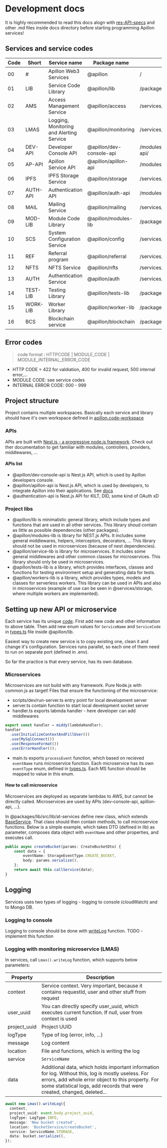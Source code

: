 # Development docs

It is highly recommended to read this docs alogn with [res-API-specs](/docs/rest-API-specs.md) and other .md files inside docs directory before starting programming Apillon services!

## Services and service codes

| Code | Short    | Service name                             | Package name             | path                      |
| ---- | -------- | ---------------------------------------- | ------------------------ | ------------------------- |
| 00   | #        | Apillon Web3 Services                    | @apillon                 | /                         |
| 01   | LIB      | Service Code Library                     | @apillon/lib             | /packages/lib/            |
| 02   | AMS      | Access Management Service                | @apillon/access          | /services/access/         |
| 03   | LMAS     | Logging, Monitoring and Alerting Service | @apillon/monitoring      | /services/monitoring/     |
| 04   | DEV-API  | Developer Console API                    | @apillon/dev-console-api | /modules/dev-console-api/ |
| 05   | AP-API   | Apillon Service API                      | @apillon/apillon-api     | /modules/apillon-api/     |
| 06   | IPFS     | IPFS Storage Service                     | @apillon/storage         | /services/storage/        |
| 07   | AUTH-API | Authentication API                       | @apillon/auth-api        | /modules/auth/            |
| 08   | MAIL     | Mailing Service                          | @apillon/mailing         | /services/mailing/        |
| 09   | MOD-LIB  | Module Code Library                      | @apillon/modules-lib     | /packages/modules-lib/    |
| 10   | SCS      | System Configuration Service             | @apillon/config          | /services/config/         |
| 11   | REF      | Referral program                         | @apillon/referral        | /services/referral/       |
| 12   | NFTS     | NFTS Service                             | @apillon/nfts            | /services/nfts/           |
| 13   | AUTH     | Authentication Service                   | @apillon/auth            | /services/authentication/ |
| 14   | TEST-LIB | Testing Library                          | @apillon/tests-lib       | /packages/tests-lib/      |
| 15   | WORK-LIB | Worker Library                           | @apillon/worker-lib      | /packages/worker-lib/     |
| 16   | BCS      | Blockchain service                       | @apillon/blockchain      | /packages/blockchain/     |

## Error codes

> code format : HTTPCODE | MODULE_CODE | MODULE_INTERNAL_ERROR_CODE

- HTTP CODE = 422 for valdiation, 400 for invalid request, 500 internal error,...
- MODULE CODE: see service codes
- INTERNAL ERROR CODE: 000 - 999

## Project structure

Project contains multiple workspaces. Basically each service and library should have it's own workspace defined in [apillon.code-workspace](/apillon.code-workspace)

### APIs

APIs are built with [Nest.js - a progressive node.js framework](https://nestjs.com/). Check out ther documentation to get familiar with modules, controllers, providers, middlewares, ...

#### APIs list

- @apillon/dev-console-api is Nest.js API, which is used by Apillon developers console.
- @apillon/apillon-api is Nest.js API, which is used by developers, to integrate Apillon into their applications. See [docs](/modules/apillon-api/docs/apillon-api.md)
- @authentication-api is Nest.js API for KILT, DID, some kind of OAuth xD

### Project libs

- @apillon/lib is minimalistic general library, which include types and functions that are used in all other services. This library shoud contain as little as possible dependencies (other packages).
- @apillon/modules-lib is library for NEST.js APIs. It includes some general middlewares, helpers, interceptors, decorators, ... This library should not be used in microservices (because of nest dependencies).
- @apillon/service-lib is library for microservices. It includes some general middlewares and other common classes for microservices. This library should only be used in microservices.
- @apillon/tests-lib is a library, which provides interfaces, classes and functions for testing environment setup and generating data for tests.
- @apillon/workers-lib is a library, which provides types, models and classes for serverless workers. This library can be used in APIs and also in microservices (example of use can be seen in @services/storage, where multiple workers are implemented).

## Setting up new API or microservice

Each service has its unique [code](#services-and-service-codes). First add new code and other information to above table. Then add new enum values for `ServiceName` and `ServiceCode` in [types.ts](/packages/lib/src/config/types.ts) file inside @apillon/lib.

Easiest way to create new service is to copy existing one, clean it and change it's configuration.
Services runs parallel, so each one of them need to run on separate port (defined in .env).

So far the practice is that every service, has its own database.

### Microservices

Microservices are not build with any framework. Pure Node.js with common.js as target!
Files that ensure the functioning of the microservice:

- scripts/dev/run-server.ts entry point for local development server
- server.ts contain function to start local development socket server
- handler.ts exports labmda handler - here developer can add middlewares

```ts
export const handler = middy(lambdaHandler);
handler
  .use(InitializeContextAndFillUser())
  .use(MySqlConnect())
  .use(ResponseFormat())
  .use(ErrorHandler());
```

- main.ts exports `processEvent` function, which based on recieved `eventName` runs microservice function. Each microservice has its own `eventType` enum, defined in [types.ts](/packages/lib/src/config/types.ts). Each MS function should be mapped to value in this enum.

#### How to call microservice

Microservices are deployed as separate lambdas to AWS, but cannot be directly called. Microservices are used by APIs (dev-console-api, apillon-api, ...).

In @packages/lib/src/lib/at-services define new class, which extends [BaseService](/packages/lib/src/lib/at-services/base-service.ts).
That class should then contain methods, to call microservice functions. Below is a simple example, which takes DTO (defined in lib) as parameter, composes data object with `eventName` and other properties, and executes call.

```ts
public async createBucket(params: CreateBucketDto) {
    const data = {
        eventName: StorageEventType.CREATE_BUCKET,
        body: params.serialize(),
    };
    return await this.callService(data);
}

```

## Logging

Services uses two types of logging - logging to console (cloudWatch) and to Mongo DB.

### Logging to console

Logging to console should be done with [writeLog](/packages/lib/src/lib/logger.ts) function.
TODO - implement this function

### Logging with monitoring microservice (LMAS)

In services, call `Lmas().writeLog` function, which supports below parameters:

| Property     | Description                                                                                                                                                                                                                         |
| ------------ | ----------------------------------------------------------------------------------------------------------------------------------------------------------------------------------------------------------------------------------- |
| context      | Service context. Very important, because it contains requestId, user and other stuff from request                                                                                                                                   |
| user_uuid    | You can directly specify user_uuid, which executes current function. If null, user from context is used                                                                                                                             |
| project_uuid | Project UUID                                                                                                                                                                                                                        |
| logType      | Type of log (error, info, ...)                                                                                                                                                                                                      |
| message      | Log content                                                                                                                                                                                                                         |
| location     | File and functions, which is writing the log                                                                                                                                                                                        |
| service      | `ServiceName`                                                                                                                                                                                                                       |
| data         | Additional data, which holds important information for log. Without this, log is mostly useless. For errors, add whole error object to this property. For some statistical logs, add records that were created, changed, deleted... |

```ts
await new Lmas().writeLog({
  context,
  project_uuid: event.body.project_uuid,
  logType: LogType.INFO,
  message: 'New bucket created',
  location: 'BucketService/createBucket',
  service: ServiceName.STORAGE,
  data: bucket.serialize(),
});
```
